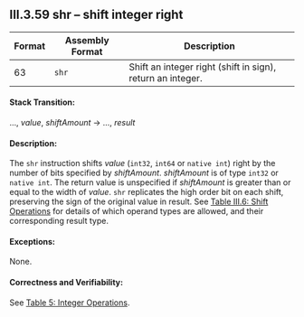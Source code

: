 ## III.3.59 shr &ndash; shift integer right

 | Format | Assembly Format | Description
 | ---- | ---- | ----
 | 63 | `shr` | Shift an integer right (shift in sign), return an integer.

#### Stack Transition:

&hellip;, _value_, _shiftAmount_ &rarr; &hellip;, _result_

#### Description:

The `shr` instruction shifts _value_ (`int32`, `int64` or `native int`) right by the number of bits specified by _shiftAmount_. _shiftAmount_ is of type `int32` or `native int`. The return value is unspecified if _shiftAmount_ is greater than or equal to the width of _value_. `shr` replicates the high order bit on each shift, preserving the sign of the original value in result. See [Table III.6: Shift Operations](#todo-missing-hyperlink) for details of which operand types are allowed, and their corresponding result type.

#### Exceptions:

None.

#### Correctness and Verifiability:

See [Table 5: Integer Operations](#todo-missing-hyperlink).
